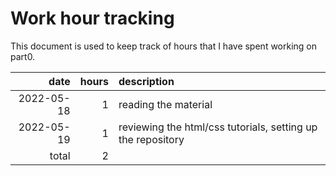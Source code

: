 # Work hour tracking

This document is used to keep track of hours that I have spent working on part0.

| date       | hours  | description                                                                |
| ---------: | -----: | :--------------------------------------------------------------------------|
| 2022-05-18 |      1 | reading the material                                                       |
| 2022-05-19 |      1 | reviewing the html/css tutorials, setting up the repository                |
|      total |      2 |                                                                            |
